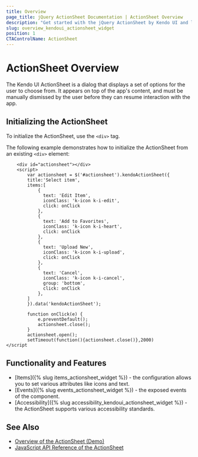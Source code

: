 ```yaml
---
title: Overview
page_title: jQuery ActionSheet Documentation | ActionSheet Overview
description: "Get started with the jQuery ActionSheet by Kendo UI and learn how to initialize the widget."
slug: overview_kendoui_actionsheet_widget
position: 1
CTAControlName: ActionSheet
---
```


# ActionSheet Overview

The Kendo UI ActionSheet is a dialog that displays a set of options for the user to choose from. It appears on top of the app's content, and must be manually dismissed by the user before they can resume interaction with the app.

## Initializing the ActionSheet

To initialize the ActionSheet, use the `<div>` tag.

The following example demonstrates how to initialize the ActionSheet from an existing `<div>` element:

```dojo
    <div id="actionsheet"></div>
    <script>
        var actionsheet = $('#actionsheet').kendoActionSheet({
        title:'Select item',
        items:[
            {
              text: 'Edit Item',
              iconClass: 'k-icon k-i-edit',
              click: onClick
            },
            {
              text: 'Add to Favorites',
              iconClass: 'k-icon k-i-heart',
              click: onClick
            },
            {
              text: 'Upload New',
              iconClass: 'k-icon k-i-upload',
              click: onClick
            },
            {
              text: 'Cancel',
              iconClass: 'k-icon k-i-cancel',
              group: 'bottom',
              click: onClick
            },
        ]
        }).data('kendoActionSheet');

        function onClick(e) {
            e.preventDefault();
            actionsheet.close();
        }
        actionsheet.open();
        setTimeout(function(){actionsheet.close()},2000)
</script
```


## Functionality and Features

* [Items]({% slug items_actionsheet_widget %}) - the configuration allows you to set various attributes like icons and text.
* [Events]({% slug events_actionsheet_widget %}) - the exposed events of the component.
* [Accessibility]({% slug accessibility_kendoui_actionsheet_widget %}) - the ActionSheet supports various accessibility standards.

## See Also

* [Overview of the ActionSheet (Demo)](https://demos.telerik.com/kendo-ui/actionsheet/index)
* [JavaScript API Reference of the ActionSheet](/api/javascript/ui/actionsheet)
